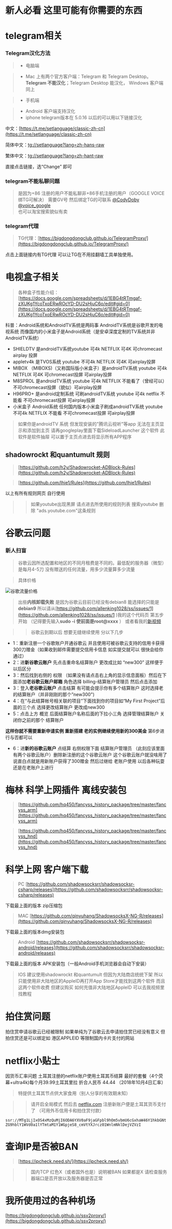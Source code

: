 # **新人必看 这里可能有你需要的东西**
# telegram相关
###                     Telegram汉化方法 

> * 电脑端


> * Mac 上有两个官方客户端：Telegram 和 Telegram Desktop。**Telegram 不能汉化**；Telegram Desktop 能汉化，
Windows 客户端同上

> * 手机端 

> * Android 客户端支持汉化
> * iphone telegram版本在 5.0.16 以后的可以用以下链接汉化 

中文：[https://t.me/setlanguage/classic-zh-cn](https://t.me/setlanguage/classic-zh-cn)

简体中文：[tg://setlanguage?lang=zh-hans-raw](tg://setlanguage?lang=zh-hans-raw)

繁体中文：[tg://setlanguage?lang=zh-hant-raw](tg://setlanguage?lang=zh-hant-raw)

直接点击链接，选“Change” 即可

###                   telegram不能私聊问题
>是因为+86 注册的用户不能私聊非+86手机注册的用户（GOOGLE VOICE绑TG可解决）
需要GV号 然后绑定TG的可联系  [@CodyDoby](https://t.me/CodyDoby)  [@voice_google](https://t.me/voice_google)  
也可以淘宝搜索貌似有卖

###                    telegram代理
>TG代理：[https://bigdongdongclub.github.io/TelegramProxy/](https://bigdongdongclub.github.io/TelegramProxy/)

点击上面链接内有TG代理  可以让TG在不用挂翻墙工具单独使用。

#                      电视盒子相关
>各种盒子性能介绍：[https://docs.google.com/spreadsheets/d/1EBG4tRTmgaf-zXUKg1YcoTxoERwROcYD-DU2sHjuC6o/edit#gid=0](https://docs.google.com/spreadsheets/d/1EBG4tRTmgaf-zXUKg1YcoTxoERwROcYD-DU2sHjuC6o/edit#gid=0)

科普：Android系统和AndroidTV系统是两码事  AndroidTV系统是谷歌开发的电视系统 而像国内的小米盒子是Android系统（是安卓深度定制的TV系统并非AndroidTV系统）

* SHIELDTV  是androidTV系统youtube 可4k NETFLIX 可4K 可chromecast airplay 投屏
* appletv4k  是TVOS系统  youtube 不可4k NETFLIX 可4K  可airplay投屏
* MIBOX （MIBOXS)（又称国际版小米盒子）是androidTV系统 youtube 可4k NETFLIX 可4K 可chromecast投屏 可airplay投屏
* M8SPROL  是androidTV系统 youtube 可4k NETFLIX 不能看了（曾经可以） 不可chromecast投屏（貌似）可airplay投屏
* H96PRO+  是android定制系统 可刷androidTV系统 youtube 可4k netflix 不能看 不可chromecast投屏 可airplay投屏
* 小米盒子 Android系统 任何国内版本小米盒子刷成androidTV系统 youtube 不可4k NETFLIX 不能看 不可chromecast投屏 可airplay投屏

>如果你是androidTV 系统 但发现安装的"腾讯云视听"等app 无法在主页显示和添加到主页 请再googleplay里面下载SideloadLauncher 这个软件 此软件是软件抽屉 可以置于主页点进去将显示所有APP程序


##          shadowrockt 和quantumult 规则
>[https://github.com/h2y/Shadowrocket-ADBlock-Rules](https://github.com/h2y/Shadowrocket-ADBlock-Rules)

>[https://github.com/lhie1/Rules](https://github.com/lhie1/Rules)

以上有所有规则网页  自行使用
>>如果youtube出现黑屏 请点进去所使用的规则列表 搜索youtube 删除 "ads.youtube.com"这条规则

#                       谷歌云问题

### 新人扫盲

>谷歌云因所选配置和地区的不同月租费是不同的。最低配的服务器（微型）是每月4-5刀
没有赠送的任何流量，用多少流量算多少流量

>具体价格

![谷歌流量价格](https://blog1.jyzzj.online/wp-content/uploads/2018/01/2018-01-27_121544.png)

>出些**内核卸载失败** 是因为谷歌云目前已经没有debian8 能选择的只能是**debian9** 所以请从[https://github.com/allenking1028/ss/issues/1](https://github.com/allenking1028/ss/issues/1 )我的这个代码页 第五步开始 （记得要先输入**sudo -i  使前面是root@xxxx** ）
或者看我的[新视频](https://www.youtube.com/watch?v=1jMgiqGpX-I)

>>谷歌云到期以后 想要无缝继续使用 分以下几步

* 1：重新注册一个谷歌账户开通谷歌云 并且使用可被谷歌云支持的信用卡获得300刀赠金（如果收到邮件需要提交信用卡信息 如实提交就可以 很快会给你通过）
* 2：进**新谷歌云账户** 先点击重命名结算账户 更改成比如 “new300” 这样便于以后区分
* 3：然后找到右侧的 权限 （如果没有请点击右上角的显示信息面板）然后在下面添加**老谷歌云账户邮箱** 角色选择 billing-结算账户管理员 然后点击添加
* 3：登入**老谷歌云账户** 点击结算 有可能会提示你有多个结算账户 这时选择老的结算账户（并非刚刚的那个”new300")
* 4：在“与此结算帐号相关联的项目”下面找到你的项目如“My First Project”后面的三个点 选择更改结算账户 更改成new300
* 5：点击上方 概览 后面结算账户名称后面的下拉小三角 选择管理结算账户 关闭你之前的那个 结算账户 

**这样你就不需要重新申请实例 重新搭建 老的实例继续使用新的300美金** 第6步进行与否都可以

* 6：进**新的谷歌云账户** 点结算 右侧权限下面 结算账户管理员 （此刻应该里面有两个谷歌云账户）删除新注册的这个谷歌云账户 这个谷歌云账户就没啥用了
说直白点就是用新账户获得了300赠金 然后过继给 老账户使用 以后各种玩耍还是在老账户上进行

#             梅林 科学上网插件 离线安装包
>[https://github.com/hq450/fancyss_history_package/tree/master/fancyss_arm](https://github.com/hq450/fancyss_history_package/tree/master/fancyss_arm)

>[https://github.com/hq450/fancyss_history_package/tree/master/fancyss_hnd](https://github.com/hq450/fancyss_history_package/tree/master/fancyss_hnd)

# 科学上网 客户端下载

> PC [https://github.com/shadowsocksrr/shadowsocksr-csharp/releases](https://github.com/shadowsocksrr/shadowsocksr-csharp/releases)

下载最上面的版本 zip压缩包

> MAC [https://github.com/qinyuhang/ShadowsocksX-NG-R/releases](https://github.com/qinyuhang/ShadowsocksX-NG-R/releases)

下载最上面的版本dmg安装包

>Android [https://github.com/shadowsocksrr/shadowsocksr-android/releases](https://github.com/shadowsocksrr/shadowsocksr-android/releases)

下载最上面的版本 APK安装包（一般Android手机浏览器会自动下安装）

>IOS 建议使用shadowrockt 和quantumult 但因为大陆商店统统下架 所以只能使用非大陆地区的AppleID再打开App Store才能找到这两个软件 而且这两个软件收费 但建议购买 如何充值非大陆地区AppleID 可以去我视频里找教程

# 拍住赏问题
拍住赏申请谷歌云已经被限制 如果单纯为了谷歌云去申请拍住赏已经没有意义 
但拍住赏还是可以绑定如 港区APPLEID 等限制国内卡片支付的网站

# netflix小贴士

因货币汇率问题 土耳其注册的netflix账户使用土耳其币结算 最好的套餐（4个荧幕+ultra4k)每个月39.99土耳其里拉 折合人民币 44.44 （2018年10月4日汇率）
> 特提供土耳其节点供大家食用（别人分享的有效期未知）

>> 请开启全局模式 然后去 [netflix.com](https://netflix.com) 注册新账户便是土耳其货币支付了 （可用外币信用卡和拍住赏付款）

`ssr://MTg1LjIxOS4xMzQuMjI6ODA6YXV0aF9jaGFpbl9hOm5vbmU6cGxhaW46Y1hkbGNtZG9hblY1WVd0a1lYTmtaM1Y1WGpjeS8_cmVtYXJrcz01WnlmNklDejVZVzI`

# 查询IP是否被BAN

> [https://ipcheck.need.sh/](https://ipcheck.need.sh/)

>> 国内TCP 红色X（或者国外也是）说明被BAN 如果都是X 请检查服务器端口是否开放以及服务器是否正常

# 我所使用过的各种机场

[https://bigdongdongclub.github.io/ssv2proxy/](https://bigdongdongclub.github.io/ssv2proxy/)
